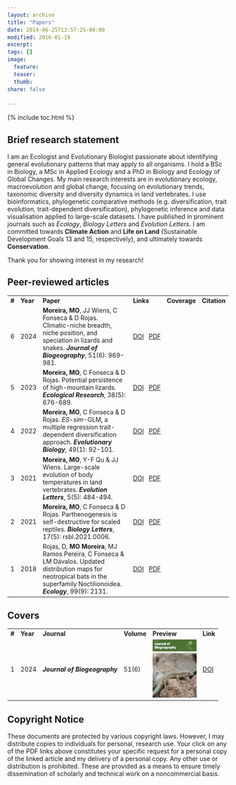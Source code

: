 ```yaml
---
layout: archive
title: "Papers"
date: 2014-06-25T13:57:25-04:00
modified: 2016-01-19
excerpt:
tags: []
image:
  feature:
  teaser:
  thumb:
share: false

---
```


{% include toc.html %}

## Brief research statement

I am an Ecologist and Evolutionary Biologist passionate about identifying general evolutionary patterns that may apply to all organisms. I hold a BSc in Biology, a MSc in Applied Ecology and a PhD in Biology and Ecology of Global Changes. My main research interests are in evolutionary ecology, macroevolution and global change, focusing on evolutionary trends, taxonomic diversity and diversity dynamics in land vertebrates. I use bioinformatics, phylogenetic comparative methods (e.g. diversification, trait evolution, trait-dependent diversification), phylogenetic inference and data visualisation applied to large-scale datasets. I have published in prominent journals such as <i>Ecology</i>, <i>Biology Letters</i> and <i>Evolution Letters</i>. I am committed towards <b>Climate Action</b> and <b>Life on Land</b> (Sustainable Development Goals 13 and 15, respectively), and ultimately towards <b>Conservation</b>.

Thank you for showing interest in my research!

## Peer-reviewed articles

<table>
    <tr>
        <td><b>#</b></td>
        <td><b>Year</b></td>
        <td><b>Paper</b></td>
        <td><b>Links</b></td>
        <td><b>Coverage</b></td>
        <td><b>Citation</b></td>
    </tr>
        <tr>
        <td>6</td>
        <td>2024</td>
        <td><b>Moreira, MO</b>, JJ Wiens, C Fonseca & D Rojas. Climatic-niche breadth, niche position, and
speciation in lizards and snakes. <b><i>Journal of Biogeography</i></b>, 51(6): 969-981.</td>
        <td> <a href="https://doi.org/10.1111/jbi.14802">DOI</a>&nbsp;&nbsp;&nbsp;<a href="2024_MoreiraEtAl_JBI.pdf">PDF</a> </td>
        <td> <div data-badge-type="donut" data-doi="10.1111/jbi.14802" data-hide-no-mentions="true" class="altmetric-embed"></div> </td>
        <td> <span class="__dimensions_badge_embed__" data-doi="10.1111/jbi.14802" data-style="small_circle" data-hide-zero-citations="true" data-legend="hover-left"></span> </td>
    </tr>
        <tr>
        <td>5</td>
        <td>2023</td>
        <td><b>Moreira, MO</b>, C Fonseca & D Rojas. Potential persistence of high-mountain lizards. <b><i>Ecological Research</i></b>, 38(5): 676-689.</td>
        <td> <a href="https://doi.org/10.1111/1440-1703.12410">DOI</a>&nbsp;&nbsp;&nbsp;<a href="2023_MoreiraEtAl_EcolRes.pdf">PDF</a> </td>
        <td> <div data-badge-type="donut" data-doi="10.1111/1440-1703.12410" data-hide-no-mentions="true" class="altmetric-embed"></div> </td>
        <td> <span class="__dimensions_badge_embed__" data-doi="10.1111/1440-1703.12410" data-style="small_circle" data-hide-zero-citations="true" data-legend="hover-left"></span> </td>
    </tr>
        <tr>
        <td>4</td>
        <td>2022</td>
        <td><b>Moreira, MO</b>, C Fonseca & D Rojas. <i>ES-sim</i>-GLM, a multiple regression trait-dependent diversification approach. <b><i>Evolutionary Biology</i></b>, 49(1): 92-101.</td>
        <td> <a href="https://doi.org/10.1007/s11692-021-09557-7">DOI</a>&nbsp;&nbsp;&nbsp;<a href="2022_MoreiraEtAl_EvolBiol.pdf">PDF</a> </td>
        <td> <div data-badge-type="donut" data-doi="10.1007/s11692-021-09557-7" data-hide-no-mentions="true" class="altmetric-embed"></div> </td>
        <td> <span class="__dimensions_badge_embed__" data-doi="10.1007/s11692-021-09557-7" data-style="small_circle" data-hide-zero-citations="true" data-legend="hover-left"></span> </td>
    </tr>
      <tr>
        <td>3</td>
        <td>2021</td>
        <td><b>Moreira, MO</b>, Y-F Qu & JJ Wiens. Large-scale evolution of body temperatures in land vertebrates. <b><i>Evolution Letters</i></b>, 5(5): 484-494.</td>
        <td> <a href="https://doi.org/10.1002/evl3.249">DOI</a>&nbsp;&nbsp;&nbsp;<a href="2021_MoreiraEtAl_EvolLett.pdf">PDF</a> </td>
        <td> <div data-badge-type="donut" data-doi="10.1002/evl3.249" data-hide-no-mentions="true" class="altmetric-embed"></div> </td>
        <td> <span class="__dimensions_badge_embed__" data-doi="10.1002/evl3.249" data-style="small_circle" data-hide-zero-citations="true" data-legend="hover-left"></span> </td>
    </tr>
    <tr>
        <td>2</td>
        <td>2021</td>
        <td><b>Moreira, MO</b>, C Fonseca & D Rojas. Parthenogenesis is self-destructive for scaled reptiles. <b><i>Biology Letters</i></b>, 17(5): rsbl.2021.0006.</td>
        <td> <a href="https://doi.org/10.1098/rsbl.2021.0006">DOI</a>&nbsp;&nbsp;&nbsp;<a href="2021_MoreiraEtAl_BiolLett.pdf">PDF</a> </td>
        <td> <div data-badge-type="donut" data-doi="10.1098/rsbl.2021.0006" data-hide-no-mentions="true" class="altmetric-embed"></div> </td>
        <td> <span class="__dimensions_badge_embed__" data-doi="10.1098/rsbl.2021.0006" data-style="small_circle" data-hide-zero-citations="true" data-legend="hover-left"></span> </td>
    </tr>
    <tr>
        <td>1</td>
        <td>2018</td>
        <td>Rojas, D, <b>MO Moreira</b>, MJ Ramos Pereira, C Fonseca & LM Dávalos. Updated distribution maps for neotropical bats in the superfamily Noctilionoidea. <b><i>Ecology</i></b>, 99(9): 2131.</td>
        <td> <a href="https://doi.org/10.1002/ecy.2404">DOI</a>&nbsp;&nbsp;&nbsp;<a href="2018_RojasEtAl_Ecol.pdf">PDF</a> </td>
        <td> <div data-badge-type="donut" data-doi="10.1002/ecy.2404" data-hide-no-mentions="true" class="altmetric-embed"></div> </td>
        <td> <span class="__dimensions_badge_embed__" data-doi="10.1002/ecy.2404" data-style="small_circle" data-hide-zero-citations="true" data-legend="hover-left"></span> </td>
    </tr>
</table>

## Covers

<table>
    <tr>
        <td><b>#</b></td>
        <td><b>Year</b></td>
        <td><b>Journal</b></td>
        <td><b>Volume</b></td>
        <td><b>Preview</b></td>
        <td><b>Link</b></td>
    </tr>
        <tr>
        <td>1</td>
        <td>2024</td>
        <td><b><i>Journal of Biogeography</i></b></td>
        <td>51(6)</td>
        <td> <img src="JBI_cover.jpg" width="100"> </td>
        <td> <a href="https://doi.org/10.1111/jbi.14650">DOI</a> </td>
    </tr>
</table>

## Copyright Notice

These documents are protected by various copyright laws. However, I may distribute copies to individuals for personal, research use. Your click on any of the PDF links above constitutes your specific request for a personal copy of the linked article and my delivery of a personal copy. Any other use or distribution is prohibited. These are provided as a means to ensure timely dissemination of scholarly and technical work on a noncommercial basis.

<script type='text/javascript' src='https://d1bxh8uas1mnw7.cloudfront.net/assets/embed.js'></script>
<script async src="https://badge.dimensions.ai/badge.js" charset="utf-8"></script>
